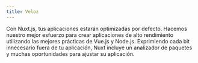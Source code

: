 ```yaml
---
title: Veloz
---
```

Con Nuxt.js, tus aplicaciones estarán optimizadas por defecto.
Hacemos nuestro mejor esfuerzo para crear aplicaciones de alto rendimiento utilizando las mejores prácticas de Vue.js y Node.js.
Exprimiendo cada bit innecesario fuera de tu aplicación, Nuxt incluye un analizador de paquetes y muchas oportunidades para ajustar su aplicación.
